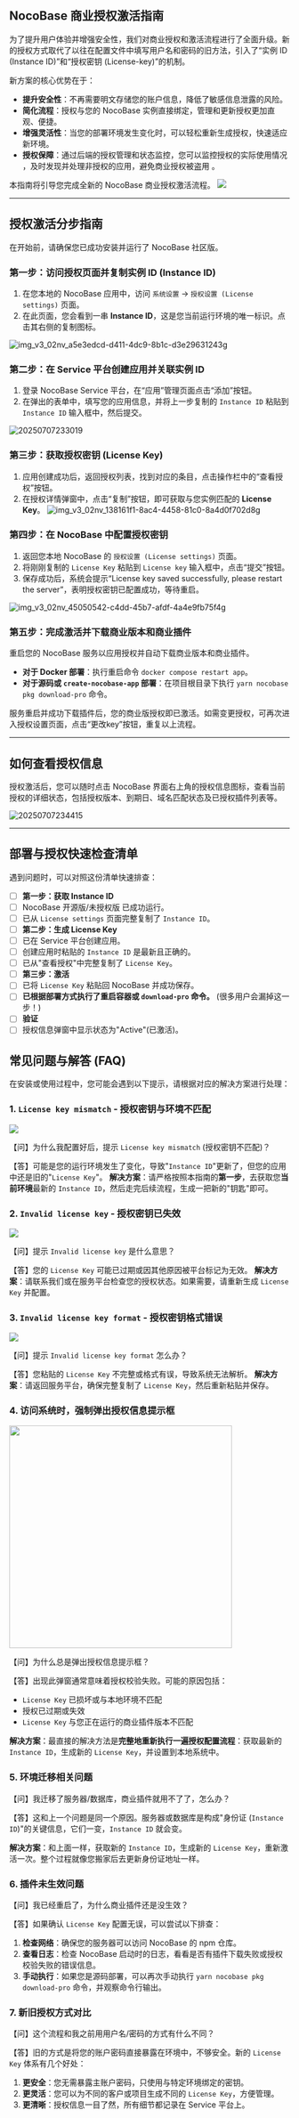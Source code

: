 ## **NocoBase 商业授权激活指南**

为了提升用户体验并增强安全性，我们对商业授权和激活流程进行了全面升级。新的授权方式取代了以往在配置文件中填写用户名和密码的旧方法，引入了“实例 ID (Instance ID)”和“授权密钥 (License-key)”的机制。

新方案的核心优势在于：

* **提升安全性**：不再需要明文存储您的账户信息，降低了敏感信息泄露的风险。
* **简化流程**：授权与您的 NocoBase 实例直接绑定，管理和更新授权更加直观、便捷。
* **增强灵活性**：当您的部署环境发生变化时，可以轻松重新生成授权，快速适应新环境。
* **授权保障**：通过后端的授权管理和状态监控，您可以监控授权的实际使用情况 ，及时发现并处理非授权的应用，避免商业授权被盗用 。

本指南将引导您完成全新的 NocoBase 商业授权激活流程。
<image src="https://static-docs.nocobase.com/undefined20250701165905545.png" >

---

## **授权激活分步指南**

在开始前，请确保您已成功安装并运行了 NocoBase 社区版。

### **第一步：访问授权页面并复制实例 ID (Instance ID)**

1. 在您本地的 NocoBase 应用中，访问 `系统设置` -\> `授权设置 (License settings)` 页面。
2. 在此页面，您会看到一串 **Instance ID**，这是您当前运行环境的唯一标识。点击其右侧的复制图标。

![img_v3_02nv_a5e3edcd-d411-4dc9-8b1c-d3e29631243g](https://static-docs.nocobase.com/img_v3_02nv_a5e3edcd-d411-4dc9-8b1c-d3e29631243g.jpg)

### **第二步：在 Service 平台创建应用并关联实例 ID**

1. 登录 NocoBase Service 平台，在“应用”管理页面点击“添加”按钮。
2. 在弹出的表单中，填写您的应用信息，并将上一步复制的 `Instance ID` 粘贴到 `Instance ID` 输入框中，然后提交。

![20250707233019](https://static-docs.nocobase.com/20250707233019.png)

### **第三步：获取授权密钥 (License Key)**

1. 应用创建成功后，返回授权列表，找到对应的条目，点击操作栏中的“查看授权”按钮。
2. 在授权详情弹窗中，点击“复制”按钮，即可获取与您实例匹配的 **License Key**。
   ![img_v3_02nv_138161f1-8ac4-4458-81c0-8a4d0f702d8g](https://static-docs.nocobase.com/img_v3_02nv_138161f1-8ac4-4458-81c0-8a4d0f702d8g.jpg)

### **第四步：在 NocoBase 中配置授权密钥**

1. 返回您本地 NocoBase 的 `授权设置 (License settings)` 页面。
2. 将刚刚复制的 `License Key` 粘贴到 `License key` 输入框中，点击“提交”按钮。
3. 保存成功后，系统会提示“License key saved successfully, please restart the server”，表明授权密钥已配置成功，等待重启。

![img_v3_02nv_45050542-c4dd-45b7-afdf-4a4e9fb75f4g](https://static-docs.nocobase.com/img_v3_02nv_45050542-c4dd-45b7-afdf-4a4e9fb75f4g.jpg)

### **第五步：完成激活并下载商业版本和商业插件**

重启您的 NocoBase 服务以应用授权并自动下载商业版本和商业插件。

* **对于 Docker 部署**：执行重启命令 `docker compose restart app`。
* **对于源码或 `create-nocobase-app` 部署**：在项目根目录下执行 `yarn nocobase pkg download-pro` 命令。

服务重启并成功下载插件后，您的商业版授权即已激活。如需变更授权，可再次进入授权设置页面，点击“更改key”按钮，重复以上流程。

---

## **如何查看授权信息**

授权激活后，您可以随时点击 NocoBase 界面右上角的授权信息图标，查看当前授权的详细状态，包括授权版本、到期日、域名匹配状态及已授权插件列表等。

![20250707234415](https://static-docs.nocobase.com/20250707234415.png)

---

## 部署与授权快速检查清单

遇到问题时，可以对照这份清单快速排查：

- [ ]  **第一步：获取 Instance ID**
  - [ ]  NocoBase 开源版/未授权版 已成功运行。
  - [ ]  已从 `License settings` 页面完整复制了 `Instance ID`。
- [ ]  **第二步：生成 License Key**
  - [ ]  已在 Service 平台创建应用。
  - [ ]  创建应用时粘贴的 `Instance ID` 是最新且正确的。
  - [ ]  已从"查看授权"中完整复制了 `License Key`。
- [ ]  **第三步：激活**
  - [ ]  已将 `License Key` 粘贴回 NocoBase 并成功保存。
  - [ ]  **已根据部署方式执行了重启容器或 `download-pro` 命令。** (很多用户会漏掉这一步！)
- [ ]  **验证**
  - [ ]  授权信息弹窗中显示状态为"Active"(已激活)。

## 常见问题与解答 (FAQ)

在安装或使用过程中，您可能会遇到以下提示，请根据对应的解决方案进行处理：

### 1. `License key mismatch` - 授权密钥与环境不匹配

<image src="https://static-docs.nocobase.com/undefined20250701193351673.png" />

【问】为什么我配置好后，提示 `License key mismatch` (授权密钥不匹配)？

【答】可能是您的运行环境发生了变化，导致"`Instance ID`"更新了，但您的应用中还是旧的"`License Key`"。
**解决方案**：请严格按照本指南的**第一步**，去获取您**当前环境**最新的 `Instance ID`，然后走完后续流程，生成一把新的"钥匙"即可。

### 2. `Invalid license key` - 授权密钥已失效

<image src="https://static-docs.nocobase.com/undefined20250701193558012.png" />

【问】提示 `Invalid license key` 是什么意思？

【答】您的 `License Key` 可能已过期或因其他原因被平台标记为无效。
**解决方案**：请联系我们或在服务平台检查您的授权状态。如果需要，请重新生成 `License Key` 并配置。

### 3. `Invalid license key format` - 授权密钥格式错误

<image src="https://static-docs.nocobase.com/undefined20250701193148501.png" />

【问】提示 `Invalid license key format` 怎么办？

【答】您粘贴的 `License Key` 不完整或格式有误，导致系统无法解析。
**解决方案**：请返回服务平台，确保完整复制了 `License Key`，然后重新粘贴并保存。

### 4. 访问系统时，强制弹出授权信息提示框

<image src="https://static-docs.nocobase.com/undefined20250625164238000.png" width="400" />

【问】为什么总是弹出授权信息提示框？

【答】出现此弹窗通常意味着授权校验失败。可能的原因包括：

- `License Key` 已损坏或与本地环境不匹配
- 授权已过期或失效
- `License Key` 与您正在运行的商业插件版本不匹配

**解决方案**：最直接的解决方法是**完整地重新执行一遍授权配置流程**：获取最新的 `Instance ID`，生成新的 `License Key`，并设置到本地系统中。

### 5. 环境迁移相关问题

【问】我迁移了服务器/数据库，商业插件就用不了了，怎么办？

【答】这和上一个问题是同一个原因。服务器或数据库是构成"身份证 (`Instance ID`)"的关键信息，它们一变，`Instance ID` 就会变。

**解决方案**：和上面一样，获取新的 `Instance ID`，生成新的 `License Key`，重新激活一次。整个过程就像您搬家后去更新身份证地址一样。

### 6. 插件未生效问题

【问】我已经重启了，为什么商业插件还是没生效？

【答】如果确认 `License Key` 配置无误，可以尝试以下排查：

1. **检查网络**：确保您的服务器可以访问 NocoBase 的 npm 仓库。
2. **查看日志**：检查 NocoBase 启动时的日志，看看是否有插件下载失败或授权校验失败的错误信息。
3. **手动执行**：如果您是源码部署，可以再次手动执行 `yarn nocobase pkg download-pro` 命令，并观察命令行输出。

### 7. 新旧授权方式对比

【问】这个流程和我之前用用户名/密码的方式有什么不同？

【答】旧的方式是将您的账户密码直接暴露在环境中，不够安全。新的 `License Key` 体系有几个好处：

1. **更安全**：您无需暴露主账户密码，只使用与特定环境绑定的密钥。
2. **更灵活**：您可以为不同的客户或项目生成不同的 `License Key`，方便管理。
3. **更清晰**：授权信息一目了然，所有细节都记录在 Service 平台上。
